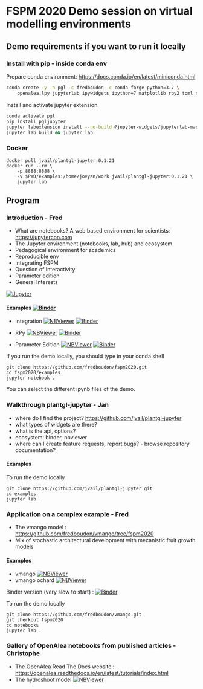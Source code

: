 # FSPM 2020 Demo session on virtual modelling environments


## Demo requirements if you want to run it locally


### Install with pip - inside conda env

Prepare conda environment: https://docs.conda.io/en/latest/miniconda.html

```bash
conda create -y -n pgl -c fredboudon -c conda-forge python=3.7 \
    openalea.lpy jupyterlab ipywidgets ipython=7 matplotlib rpy2 toml nodejs
```

Install and activate jupyter extension

```bash
conda activate pgl
pip install pgljupyter
jupyter labextension install --no-build @jupyter-widgets/jupyterlab-manager
jupyter lab build && jupyter lab
```

### Docker

```
docker pull jvail/plantgl-jupyter:0.1.21
docker run --rm \
    -p 8888:8888 \
    -v $PWD/examples:/home/jovyan/work jvail/plantgl-jupyter:0.1.21 \
    jupyter lab
```

## Program

### Introduction - Fred

* What are notebooks? A web based environment for scientists: https://jupytercon.com
* The Jupyter environment (notebooks, lab, hub) and ecosystem
* Pedagogical environment for academics
* Reproducible env
* Integrating FSPM
* Question of Interactivity
* Parameter edition
* General Interests

[![Jupyter](https://jupyter.org/assets/nav_logo.svg)](https://jupyter.org/)

#### Examples [![Binder](https://mybinder.org/badge_logo.svg)](https://mybinder.org/v2/gh/fredboudon/fspm2020.git/master?filepath=examples)


* Integration [![NBViewer](https://img.shields.io/badge/render-nbviewer-orange.svg)](https://nbviewer.jupyter.org/github/fredboudon/fspm2020/blob/master/examples/Integration.ipynb) [![Binder](https://mybinder.org/badge_logo.svg)](https://mybinder.org/v2/gh/fredboudon/fspm2020.git/master?filepath=examples%2FIntegration.ipynb)

* RPy [![NBViewer](https://img.shields.io/badge/render-nbviewer-orange.svg)](https://nbviewer.jupyter.org/github/fredboudon/fspm2020/blob/master/examples/RPy.ipynb) [![Binder](https://mybinder.org/badge_logo.svg)](https://mybinder.org/v2/gh/fredboudon/fspm2020.git/master?filepath=examples%2FRPy.ipynb)

* Parameter Edition [![NBViewer](https://img.shields.io/badge/render-nbviewer-orange.svg)](https://nbviewer.jupyter.org/github/fredboudon/fspm2020/blob/master/examples/parameters/ParameterEdition.ipynb) [![Binder](https://mybinder.org/badge_logo.svg)](https://mybinder.org/v2/gh/fredboudon/fspm2020.git/master?filepath=examples%2Fparameters%2FParameterEdition.ipynb)

If you run the demo locally, you should type in your conda shell
```
git clone https://github.com/fredboudon/fspm2020.git
cd fspm2020/examples
jupyter notebook .
```
You can select the different ipynb files of the demo.

### Walkthrough plantgl-jupyter - Jan
* where do I find the project? https://github.com/jvail/plantgl-jupyter
* what types of widgets are there?
* what is the api, options?
* ecosystem: binder, nbviewer
* where can I create feature requests, report bugs? - browse repository documentation?

#### Examples

To run the demo locally
```
git clone https://github.com/jvail/plantgl-jupyter.git
cd examples
jupyter lab .
```


### Application on a complex example - Fred

* The vmango model : https://github.com/fredboudon/vmango/tree/fspm2020
* Mix of stochastic architectural development with mecanistic fruit growth models

#### Examples 
* vmango  [![NBViewer](https://img.shields.io/badge/render-nbviewer-orange.svg)](https://nbviewer.jupyter.org/github/fredboudon/vmango/blob/fspm2020/notebooks/vmango.ipynb) 
* vmango ochard  [![NBViewer](https://img.shields.io/badge/render-nbviewer-orange.svg)](https://nbviewer.jupyter.org/github/fredboudon/vmango/blob/fspm2020/notebooks/vmango_2.ipynb)

Binder version (very slow to start) : [![Binder](https://mybinder.org/badge_logo.svg)](https://mybinder.org/v2/gh/fredboudon/vmango.git/fspm2020?urlpath=lab/tree/notebooks)

To run the demo locally
```
git clone https://github.com/fredboudon/vmango.git
git checkout fspm2020
cd notebooks
jupyter lab .
```


### Gallery of OpenAlea notebooks from published articles - Christophe

* The OpenAlea Read The Docs website : https://openalea.readthedocs.io/en/latest/tutorials/index.html
* The hydroshoot model  [![NBViewer](https://img.shields.io/badge/render-nbviewer-orange.svg)](https://nbviewer.jupyter.org/github/openalea/openalea.rtfd.io/blob/master/example/hydroshoot_grapevine.ipynb)

